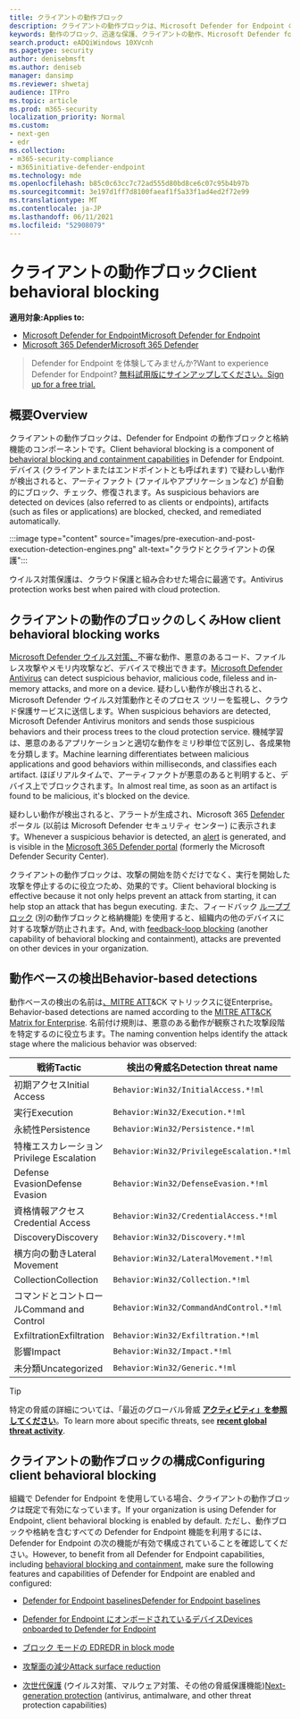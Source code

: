 ```yaml
---
title: クライアントの動作ブロック
description: クライアントの動作ブロックは、Microsoft Defender for Endpoint の動作ブロックと格納機能の一部です。
keywords: 動作のブロック、迅速な保護、クライアントの動作、Microsoft Defender for Endpoint
search.product: eADQiWindows 10XVcnh
ms.pagetype: security
author: denisebmsft
ms.author: deniseb
manager: dansimp
ms.reviewer: shwetaj
audience: ITPro
ms.topic: article
ms.prod: m365-security
localization_priority: Normal
ms.custom:
- next-gen
- edr
ms.collection:
- m365-security-compliance
- m365initiative-defender-endpoint
ms.technology: mde
ms.openlocfilehash: b85c0c63cc7c72ad555d80bd8ce6c07c95b4b97b
ms.sourcegitcommit: 3e197d1ff7d8100faeaf1f5a33f1ad4ed2f72e99
ms.translationtype: MT
ms.contentlocale: ja-JP
ms.lasthandoff: 06/11/2021
ms.locfileid: "52908079"
---
```

# <a name="client-behavioral-blocking"></a><span data-ttu-id="435f4-104">クライアントの動作ブロック</span><span class="sxs-lookup"><span data-stu-id="435f4-104">Client behavioral blocking</span></span>

<span data-ttu-id="435f4-105">**適用対象:**</span><span class="sxs-lookup"><span data-stu-id="435f4-105">**Applies to:**</span></span>
- [<span data-ttu-id="435f4-106">Microsoft Defender for Endpoint</span><span class="sxs-lookup"><span data-stu-id="435f4-106">Microsoft Defender for Endpoint</span></span>](https://go.microsoft.com/fwlink/p/?linkid=2154037)
- [<span data-ttu-id="435f4-107">Microsoft 365 Defender</span><span class="sxs-lookup"><span data-stu-id="435f4-107">Microsoft 365 Defender</span></span>](https://go.microsoft.com/fwlink/?linkid=2118804)

> <span data-ttu-id="435f4-108">Defender for Endpoint を体験してみませんか?</span><span class="sxs-lookup"><span data-stu-id="435f4-108">Want to experience Defender for Endpoint?</span></span> [<span data-ttu-id="435f4-109">無料試用版にサインアップしてください。</span><span class="sxs-lookup"><span data-stu-id="435f4-109">Sign up for a free trial.</span></span>](https://www.microsoft.com/microsoft-365/windows/microsoft-defender-atp?ocid=docs-wdatp-assignaccess-abovefoldlink)

## <a name="overview"></a><span data-ttu-id="435f4-110">概要</span><span class="sxs-lookup"><span data-stu-id="435f4-110">Overview</span></span>

<span data-ttu-id="435f4-111">クライアントの動作ブロックは、Defender [](behavioral-blocking-containment.md) for Endpoint の動作ブロックと格納機能のコンポーネントです。</span><span class="sxs-lookup"><span data-stu-id="435f4-111">Client behavioral blocking is a component of [behavioral blocking and containment capabilities](behavioral-blocking-containment.md) in Defender for Endpoint.</span></span> <span data-ttu-id="435f4-112">デバイス (クライアントまたはエンドポイントとも呼ばれます) で疑わしい動作が検出されると、アーティファクト (ファイルやアプリケーションなど) が自動的にブロック、チェック、修復されます。</span><span class="sxs-lookup"><span data-stu-id="435f4-112">As suspicious behaviors are detected on devices (also referred to as clients or endpoints), artifacts (such as files or applications) are blocked, checked, and remediated automatically.</span></span> 

:::image type="content" source="images/pre-execution-and-post-execution-detection-engines.png" alt-text="クラウドとクライアントの保護":::

<span data-ttu-id="435f4-114">ウイルス対策保護は、クラウド保護と組み合わせた場合に最適です。</span><span class="sxs-lookup"><span data-stu-id="435f4-114">Antivirus protection works best when paired with cloud protection.</span></span>

## <a name="how-client-behavioral-blocking-works"></a><span data-ttu-id="435f4-115">クライアントの動作のブロックのしくみ</span><span class="sxs-lookup"><span data-stu-id="435f4-115">How client behavioral blocking works</span></span>

<span data-ttu-id="435f4-116">[Microsoft Defender ウイルス対策、](microsoft-defender-antivirus-in-windows-10.md)不審な動作、悪意のあるコード、ファイルレス攻撃やメモリ内攻撃など、デバイスで検出できます。</span><span class="sxs-lookup"><span data-stu-id="435f4-116">[Microsoft Defender Antivirus](microsoft-defender-antivirus-in-windows-10.md) can detect suspicious behavior, malicious code, fileless and in-memory attacks, and more on a device.</span></span> <span data-ttu-id="435f4-117">疑わしい動作が検出されると、Microsoft Defender ウイルス対策動作とそのプロセス ツリーを監視し、クラウド保護サービスに送信します。</span><span class="sxs-lookup"><span data-stu-id="435f4-117">When suspicious behaviors are detected, Microsoft Defender Antivirus monitors and sends those suspicious behaviors and their process trees to the cloud protection service.</span></span> <span data-ttu-id="435f4-118">機械学習は、悪意のあるアプリケーションと適切な動作をミリ秒単位で区別し、各成果物を分類します。</span><span class="sxs-lookup"><span data-stu-id="435f4-118">Machine learning differentiates between malicious applications and good behaviors within milliseconds, and classifies each artifact.</span></span> <span data-ttu-id="435f4-119">ほぼリアルタイムで、アーティファクトが悪意のあると判明すると、デバイス上でブロックされます。</span><span class="sxs-lookup"><span data-stu-id="435f4-119">In almost real time, as soon as an artifact is found to be malicious, it's blocked on the device.</span></span> 

<span data-ttu-id="435f4-120">疑わしい動作が検出されると、アラートが生成[](alerts-queue.md)され、Microsoft 365 [Defender](microsoft-defender-security-center.md)ポータル (以前は Microsoft Defender セキュリティ センター) に表示されます。</span><span class="sxs-lookup"><span data-stu-id="435f4-120">Whenever a suspicious behavior is detected, an [alert](alerts-queue.md) is generated, and is visible in the [Microsoft 365 Defender portal](microsoft-defender-security-center.md) (formerly the Microsoft Defender Security Center).</span></span>

<span data-ttu-id="435f4-121">クライアントの動作ブロックは、攻撃の開始を防ぐだけでなく、実行を開始した攻撃を停止するのに役立つため、効果的です。</span><span class="sxs-lookup"><span data-stu-id="435f4-121">Client behavioral blocking is effective because it not only helps prevent an attack from starting, it can help stop an attack that has begun executing.</span></span> <span data-ttu-id="435f4-122">また、フィードバック [ループブロック](feedback-loop-blocking.md) (別の動作ブロックと格納機能) を使用すると、組織内の他のデバイスに対する攻撃が防止されます。</span><span class="sxs-lookup"><span data-stu-id="435f4-122">And, with [feedback-loop blocking](feedback-loop-blocking.md) (another capability of behavioral blocking and containment), attacks are prevented on other devices in your organization.</span></span>

## <a name="behavior-based-detections"></a><span data-ttu-id="435f4-123">動作ベースの検出</span><span class="sxs-lookup"><span data-stu-id="435f4-123">Behavior-based detections</span></span>

<span data-ttu-id="435f4-124">動作ベースの検出の名前は[、MITRE ATT](https://attack.mitre.org/matrices/enterprise)&CK マトリックスに従Enterprise。</span><span class="sxs-lookup"><span data-stu-id="435f4-124">Behavior-based detections are named according to the [MITRE ATT&CK Matrix for Enterprise](https://attack.mitre.org/matrices/enterprise).</span></span> <span data-ttu-id="435f4-125">名前付け規則は、悪意のある動作が観察された攻撃段階を特定するのに役立ちます。</span><span class="sxs-lookup"><span data-stu-id="435f4-125">The naming convention helps identify the attack stage where the malicious behavior was observed:</span></span>


|<span data-ttu-id="435f4-126">戦術</span><span class="sxs-lookup"><span data-stu-id="435f4-126">Tactic</span></span> |   <span data-ttu-id="435f4-127">検出の脅威名</span><span class="sxs-lookup"><span data-stu-id="435f4-127">Detection threat name</span></span> |
|----|----|
|<span data-ttu-id="435f4-128">初期アクセス</span><span class="sxs-lookup"><span data-stu-id="435f4-128">Initial Access</span></span> | `Behavior:Win32/InitialAccess.*!ml` |
|<span data-ttu-id="435f4-129">実行</span><span class="sxs-lookup"><span data-stu-id="435f4-129">Execution</span></span>  | `Behavior:Win32/Execution.*!ml` |
|<span data-ttu-id="435f4-130">永続性</span><span class="sxs-lookup"><span data-stu-id="435f4-130">Persistence</span></span>    | `Behavior:Win32/Persistence.*!ml` |
|<span data-ttu-id="435f4-131">特権エスカレーション</span><span class="sxs-lookup"><span data-stu-id="435f4-131">Privilege Escalation</span></span>   | `Behavior:Win32/PrivilegeEscalation.*!ml` |
|<span data-ttu-id="435f4-132">Defense Evasion</span><span class="sxs-lookup"><span data-stu-id="435f4-132">Defense Evasion</span></span>    | `Behavior:Win32/DefenseEvasion.*!ml` |
|<span data-ttu-id="435f4-133">資格情報アクセス</span><span class="sxs-lookup"><span data-stu-id="435f4-133">Credential Access</span></span>  | `Behavior:Win32/CredentialAccess.*!ml` |
|<span data-ttu-id="435f4-134">Discovery</span><span class="sxs-lookup"><span data-stu-id="435f4-134">Discovery</span></span>  | `Behavior:Win32/Discovery.*!ml` |
|<span data-ttu-id="435f4-135">横方向の動き</span><span class="sxs-lookup"><span data-stu-id="435f4-135">Lateral Movement</span></span> | `Behavior:Win32/LateralMovement.*!ml` |
|<span data-ttu-id="435f4-136">Collection</span><span class="sxs-lookup"><span data-stu-id="435f4-136">Collection</span></span> |   `Behavior:Win32/Collection.*!ml` |
|<span data-ttu-id="435f4-137">コマンドとコントロール</span><span class="sxs-lookup"><span data-stu-id="435f4-137">Command and Control</span></span> | `Behavior:Win32/CommandAndControl.*!ml` |
|<span data-ttu-id="435f4-138">Exfiltration</span><span class="sxs-lookup"><span data-stu-id="435f4-138">Exfiltration</span></span>   | `Behavior:Win32/Exfiltration.*!ml` |
|<span data-ttu-id="435f4-139">影響</span><span class="sxs-lookup"><span data-stu-id="435f4-139">Impact</span></span> | `Behavior:Win32/Impact.*!ml` |
|<span data-ttu-id="435f4-140">未分類</span><span class="sxs-lookup"><span data-stu-id="435f4-140">Uncategorized</span></span>  | `Behavior:Win32/Generic.*!ml` |

> [!TIP]
> <span data-ttu-id="435f4-141">特定の脅威の詳細については、「最近のグローバル脅威 **[アクティビティ」を参照してください](https://www.microsoft.com/wdsi/threats)**。</span><span class="sxs-lookup"><span data-stu-id="435f4-141">To learn more about specific threats, see **[recent global threat activity](https://www.microsoft.com/wdsi/threats)**.</span></span>


## <a name="configuring-client-behavioral-blocking"></a><span data-ttu-id="435f4-142">クライアントの動作ブロックの構成</span><span class="sxs-lookup"><span data-stu-id="435f4-142">Configuring client behavioral blocking</span></span>

<span data-ttu-id="435f4-143">組織で Defender for Endpoint を使用している場合、クライアントの動作ブロックは既定で有効になっています。</span><span class="sxs-lookup"><span data-stu-id="435f4-143">If your organization is using Defender for Endpoint, client behavioral blocking is enabled by default.</span></span> <span data-ttu-id="435f4-144">ただし、動作ブロックや格納を含むすべての Defender [](behavioral-blocking-containment.md)for Endpoint 機能を利用するには、Defender for Endpoint の次の機能が有効で構成されていることを確認してください。</span><span class="sxs-lookup"><span data-stu-id="435f4-144">However, to benefit from all Defender for Endpoint capabilities, including [behavioral blocking and containment](behavioral-blocking-containment.md), make sure the following features and capabilities of Defender for Endpoint are enabled and configured:</span></span>

- [<span data-ttu-id="435f4-145">Defender for Endpoint baselines</span><span class="sxs-lookup"><span data-stu-id="435f4-145">Defender for Endpoint baselines</span></span>](configure-machines-security-baseline.md)

- [<span data-ttu-id="435f4-146">Defender for Endpoint にオンボードされているデバイス</span><span class="sxs-lookup"><span data-stu-id="435f4-146">Devices onboarded to Defender for Endpoint</span></span>](onboard-configure.md)

- [<span data-ttu-id="435f4-147">ブロック モードの EDR</span><span class="sxs-lookup"><span data-stu-id="435f4-147">EDR in block mode</span></span>](edr-in-block-mode.md)

- [<span data-ttu-id="435f4-148">攻撃面の減少</span><span class="sxs-lookup"><span data-stu-id="435f4-148">Attack surface reduction</span></span>](attack-surface-reduction.md)

- <span data-ttu-id="435f4-149">[次世代保護](configure-microsoft-defender-antivirus-features.md) (ウイルス対策、マルウェア対策、その他の脅威保護機能)</span><span class="sxs-lookup"><span data-stu-id="435f4-149">[Next-generation protection](configure-microsoft-defender-antivirus-features.md) (antivirus, antimalware, and other threat protection capabilities)</span></span>

